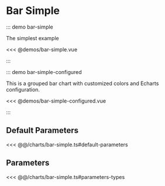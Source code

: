 # Bar Simple

<chart-tags />

::: demo bar-simple

The simplest example

<<< @demos/bar-simple.vue

:::

::: demo bar-simple-configured

This is a grouped bar chart with customized colors and Echarts configuration.

<<< @demos/bar-simple-configured.vue

:::

## Default Parameters

<<< @@/charts/bar-simple.ts#default-parameters

## Parameters

<<< @@/charts/bar-simple.ts#parameters-types
